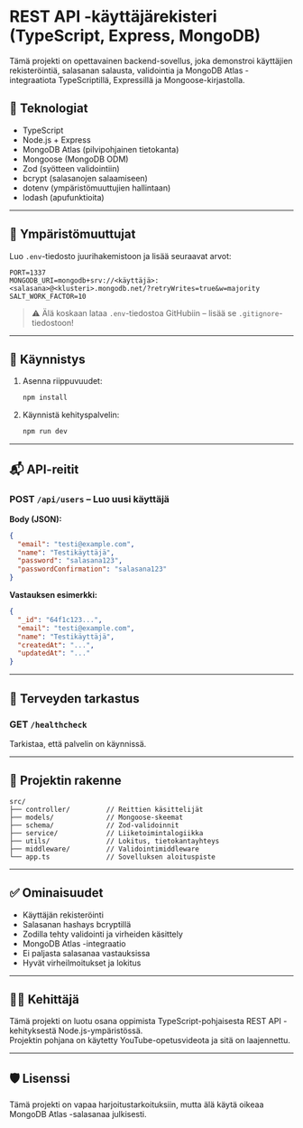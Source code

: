 # REST API -käyttäjärekisteri (TypeScript, Express, MongoDB)

Tämä projekti on opettavainen backend-sovellus, joka demonstroi käyttäjien rekisteröintiä, salasanan salausta, validointia ja MongoDB Atlas -integraatiota TypeScriptillä, Expressillä ja Mongoose-kirjastolla.

## 🔧 Teknologiat

- TypeScript
- Node.js + Express
- MongoDB Atlas (pilvipohjainen tietokanta)
- Mongoose (MongoDB ODM)
- Zod (syötteen validointiin)
- bcrypt (salasanojen salaamiseen)
- dotenv (ympäristömuuttujien hallintaan)
- lodash (apufunktioita)

---

## 🔐 Ympäristömuuttujat

Luo `.env`-tiedosto juurihakemistoon ja lisää seuraavat arvot:

```env
PORT=1337
MONGODB_URI=mongodb+srv://<käyttäjä>:<salasana>@<klusteri>.mongodb.net/?retryWrites=true&w=majority
SALT_WORK_FACTOR=10
```

> ⚠️ Älä koskaan lataa `.env`-tiedostoa GitHubiin – lisää se `.gitignore`-tiedostoon!

---

## 🚀 Käynnistys

1. Asenna riippuvuudet:
   ```bash
   npm install
   ```

2. Käynnistä kehityspalvelin:
   ```bash
   npm run dev
   ```

---

## 📬 API-reitit

### POST `/api/users` – Luo uusi käyttäjä

**Body (JSON):**
```json
{
  "email": "testi@example.com",
  "name": "Testikäyttäjä",
  "password": "salasana123",
  "passwordConfirmation": "salasana123"
}
```

**Vastauksen esimerkki:**
```json
{
  "_id": "64f1c123...",
  "email": "testi@example.com",
  "name": "Testikäyttäjä",
  "createdAt": "...",
  "updatedAt": "..."
}
```

---

## 🧪 Terveyden tarkastus

### GET `/healthcheck`
Tarkistaa, että palvelin on käynnissä.

---

## 📁 Projektin rakenne

```
src/
├── controller/         // Reittien käsittelijät
├── models/             // Mongoose-skeemat
├── schema/             // Zod-validoinnit
├── service/            // Liiketoimintalogiikka
├── utils/              // Lokitus, tietokantayhteys
├── middleware/         // Validointimiddleware
└── app.ts              // Sovelluksen aloituspiste
```

---

## ✅ Ominaisuudet

- Käyttäjän rekisteröinti
- Salasanan hashays bcryptillä
- Zodilla tehty validointi ja virheiden käsittely
- MongoDB Atlas -integraatio
- Ei paljasta salasanaa vastauksissa
- Hyvät virheilmoitukset ja lokitus

---

## 👨‍💻 Kehittäjä

Tämä projekti on luotu osana oppimista TypeScript-pohjaisesta REST API -kehityksestä Node.js-ympäristössä.  
Projektin pohjana on käytetty YouTube-opetusvideota ja sitä on laajennettu.

---

## 🛡️ Lisenssi

Tämä projekti on vapaa harjoitustarkoituksiin, mutta älä käytä oikeaa MongoDB Atlas -salasanaa julkisesti.
